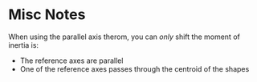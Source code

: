 # Misc Notes


When using the parallel axis therom, you can *only* shift the moment of inertia is:
- The reference axes are parallel
- One of the reference axes passes through the centroid of the shapes
